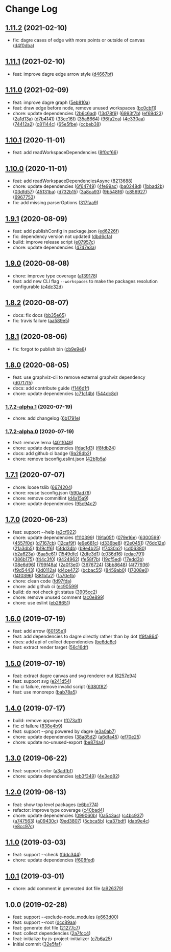 # Change Log

## [1.11.2](https://github.com/plantain-00/package-dependency-graph/compare/v1.11.1...v1.11.2) (2021-02-10)
  
* fix: dagre cases of edge with more points or outside of canvas ([d4f0dba](https://github.com/plantain-00/package-dependency-graph/commit/d4f0dba2ffe66e4064128504088194b97498cdb8))

## [1.11.1](https://github.com/plantain-00/package-dependency-graph/compare/v1.11.0...v1.11.1) (2021-02-10)
  
* feat: improve dagre edge arrow style ([d4667bf](https://github.com/plantain-00/package-dependency-graph/commit/d4667bf3060c1baae97292f8cdf5d6dfb3eb36e4))

## [1.11.0](https://github.com/plantain-00/package-dependency-graph/compare/v1.10.1...v1.11.0) (2021-02-09)
  
* feat: improve dagre graph ([5eb810a](https://github.com/plantain-00/package-dependency-graph/commit/5eb810a677dc1b2f1903660f815b3278d652b29c))
* feat: draw edge before node, remove unused workspaces ([bc0cbf1](https://github.com/plantain-00/package-dependency-graph/commit/bc0cbf1ca286fc1b4e65252c386984770ab458fc))
* chore: update dependencies ([2b6c6ad](https://github.com/plantain-00/package-dependency-graph/commit/2b6c6ad8a65ea5cb26ddd2e3c4045fb4d1439d11)) ([13d78f9](https://github.com/plantain-00/package-dependency-graph/commit/13d78f9f782cac0493b547d05a7fe06a679bda34)) ([6993f7b](https://github.com/plantain-00/package-dependency-graph/commit/6993f7b45da386308c2d7e35f8fabb0921f95aa8)) ([ef69d23](https://github.com/plantain-00/package-dependency-graph/commit/ef69d230903af6fbf6ddd39393c3c2816732a12a)) ([2a1d13a](https://github.com/plantain-00/package-dependency-graph/commit/2a1d13ae67c2e3f7c5d5d03de441f30e4a0c1845)) ([d7b4141](https://github.com/plantain-00/package-dependency-graph/commit/d7b414167e3b6ee8d20ad5e5dbae4a065add8715)) ([33ee16f](https://github.com/plantain-00/package-dependency-graph/commit/33ee16f05bd09e192e926078e40c01854b65bbb3)) ([35a8664](https://github.com/plantain-00/package-dependency-graph/commit/35a8664bd875b811dfd08f6550ff01e023aa6a87)) ([96fa2ca](https://github.com/plantain-00/package-dependency-graph/commit/96fa2ca53fca4183aed9a2a00c4d8adc54e3b85d)) ([4e330aa](https://github.com/plantain-00/package-dependency-graph/commit/4e330aa0eaddad145d20b2efe8fb97a6590d3fec)) ([74412a2](https://github.com/plantain-00/package-dependency-graph/commit/74412a287ec8ab0b064b472215e43bb68926cc20)) ([c81144c](https://github.com/plantain-00/package-dependency-graph/commit/c81144c0e74d4c1709e26ecfbb65a4805a1fe3b5)) ([65e5fbe](https://github.com/plantain-00/package-dependency-graph/commit/65e5fbe6b9bd3963fe6919e1e5a091b1e81a98da)) ([ccbeb38](https://github.com/plantain-00/package-dependency-graph/commit/ccbeb38e050b1964a287c785d03d92751e902d1a))

## [1.10.1](https://github.com/plantain-00/package-dependency-graph/compare/v1.10.0...v1.10.1) (2020-11-01)
  
* feat: add readWorkspaceDependencies ([8f0cf66](https://github.com/plantain-00/package-dependency-graph/commit/8f0cf66c5d41dcc08e05f5795f11410093f3fbd7))

## [1.10.0](https://github.com/plantain-00/package-dependency-graph/compare/v1.9.1...v1.10.0) (2020-11-01)
  
* feat: add readWorkspaceDependenciesAsync ([8213688](https://github.com/plantain-00/package-dependency-graph/commit/8213688309ec7853238ec30686c5b31941702e39))
* chore: update dependencies ([6f64749](https://github.com/plantain-00/package-dependency-graph/commit/6f64749cf29306c9657d02188171036e14309656)) ([4fe99ac](https://github.com/plantain-00/package-dependency-graph/commit/4fe99ac332b605d529b023f1224f868e6732ae6e)) ([ba0248d](https://github.com/plantain-00/package-dependency-graph/commit/ba0248d48c598160b1d06c0ecaef0cd8572a396f)) ([1bbad2b](https://github.com/plantain-00/package-dependency-graph/commit/1bbad2b9eb17a5fd3781756d964bc5490754e8a7)) ([03dfd57](https://github.com/plantain-00/package-dependency-graph/commit/03dfd57fef06b496f96489b8655aca8b33cdfc72)) ([45131ba](https://github.com/plantain-00/package-dependency-graph/commit/45131bab8ff90d7b8b2f5ba8c0e4d7759a641c95)) ([d732b15](https://github.com/plantain-00/package-dependency-graph/commit/d732b15c9e7f7c73eb104f510421b01651041232)) ([3a8ca93](https://github.com/plantain-00/package-dependency-graph/commit/3a8ca9381a03da3e6bf7a84a6ec433f90e3c56b7)) ([9b548f6](https://github.com/plantain-00/package-dependency-graph/commit/9b548f68a6a4fd0bec46e5ce7b7c2f8b94835332)) ([c856927](https://github.com/plantain-00/package-dependency-graph/commit/c856927aab4e2c915d48f63b4ada92954f55a880)) ([6967753](https://github.com/plantain-00/package-dependency-graph/commit/6967753d114fb68e2d87e26b3df289a6252af0f2))
* fix: add missing parserOptions ([317faa9](https://github.com/plantain-00/package-dependency-graph/commit/317faa990895484bbf7ec1fbd3c011409585e05c))

## [1.9.1](https://github.com/plantain-00/package-dependency-graph/compare/v1.9.0...v1.9.1) (2020-08-09)
  
* feat: add publishConfig in package.json ([ed6226f](https://github.com/plantain-00/package-dependency-graph/commit/ed6226f1497e723f768d15acdfecb26daf3ac5c6))
* fix: dependency version not updated ([dbd6cfa](https://github.com/plantain-00/package-dependency-graph/commit/dbd6cfaf379166265d0d9d5a06249de88f323317))
* build: improve release script ([e07957c](https://github.com/plantain-00/package-dependency-graph/commit/e07957c08da7dc823617f7992a900f6f0f378313))
* chore: update dependencies ([4747e3a](https://github.com/plantain-00/package-dependency-graph/commit/4747e3aacb206c1511aaa0b74103e339f7ef774b))

## [1.9.0](https://github.com/plantain-00/package-dependency-graph/compare/v1.8.2...v1.9.0) (2020-08-08)
  
* chore: improve type coverage ([a139178](https://github.com/plantain-00/package-dependency-graph/commit/a139178e7438e8bcce2b0555527c7534f062d2e4))
* feat: add new CLI flag `--workspaces` to make the packages resolution configurable ([c4dc32d](https://github.com/plantain-00/package-dependency-graph/commit/c4dc32d19e197f3602c194f297903e023f57cb2d))

## [1.8.2](https://github.com/plantain-00/package-dependency-graph/compare/v1.8.1...v1.8.2) (2020-08-07)
  
* docs: fix docs ([bb35e65](https://github.com/plantain-00/package-dependency-graph/commit/bb35e6504c8a1759a0f261714d4fe3a23db82172))
* fix: travis failure ([aa589e5](https://github.com/plantain-00/package-dependency-graph/commit/aa589e544678a00dbb0bbb228f9595fc8f45e576))

## [1.8.1](https://github.com/plantain-00/package-dependency-graph/compare/v1.8.0...v1.8.1) (2020-08-06)
  
* fix: forgot to publish bin ([cb9e9e8](https://github.com/plantain-00/package-dependency-graph/commit/cb9e9e8be0eb34cf160d0b28be50ea773ea953ea))

## [1.8.0](https://github.com/plantain-00/package-dependency-graph/compare/v1.7.2-alpha.1...v1.8.0) (2020-08-05)
  
* feat: use graphviz-cli to remove external graphviz dependency ([d0717f5](https://github.com/plantain-00/package-dependency-graph/commit/d0717f543460a013b21d4f920c28826705cd7624))
* docs: add contribute guide ([f146d1f](https://github.com/plantain-00/package-dependency-graph/commit/f146d1ff5600fecc05405d38d5660b89e1c8aa40))
* chore: update dependencies ([c71c14b](https://github.com/plantain-00/package-dependency-graph/commit/c71c14b69744fa747e867697e531c71c01b1b8da)) ([544dc8d](https://github.com/plantain-00/package-dependency-graph/commit/544dc8d43c53054019ae02b34bda8dc3284c2ce1))

### [1.7.2-alpha.1](https://github.com/plantain-00/package-dependency-graph/compare/v1.7.2-alpha.0...v1.7.2-alpha.1) (2020-07-19)
  
* chore: add changelog ([6b1791e](https://github.com/plantain-00/package-dependency-graph/commit/6b1791eb6f3e11ba78ba8ed1df806ff0153659aa))

### [1.7.2-alpha.0](https://github.com/plantain-00/package-dependency-graph/compare/v1.7.1...v1.7.2-alpha.0) (2020-07-19)
  
* feat: remove lerna ([401f049](https://github.com/plantain-00/package-dependency-graph/commit/401f049dc8736df9d16503dd4e3587ad321d0b77))
* chore: update dependencies ([fdac1d3](https://github.com/plantain-00/package-dependency-graph/commit/fdac1d3801286182f7984db54d73be7cf487e043)) ([f8fdb24](https://github.com/plantain-00/package-dependency-graph/commit/f8fdb2489c8dc1daeacc67ae672de71be7d5caff))
* docs: add github ci badge ([9a28db2](https://github.com/plantain-00/package-dependency-graph/commit/9a28db262844fc71a8b07171e903bd262871a611))
* chore: remove tsconfig.eslint.json ([42b1b5a](https://github.com/plantain-00/package-dependency-graph/commit/42b1b5a3a2f897982caa354248c314b2658ffee2))

## [1.7.1](https://github.com/plantain-00/package-dependency-graph/compare/v1.7.0...v1.7.1) (2020-07-07)
  
* chore: loose tslib ([6674204](https://github.com/plantain-00/package-dependency-graph/commit/6674204a681619bd741a87c97361c748f0a417c7))
* chore: reuse tsconfig.json ([590ad76](https://github.com/plantain-00/package-dependency-graph/commit/590ad762ae7efac16ab6e6bdf7a76cebb9b57fdd))
* chore: remove commitlint ([d4a15a9](https://github.com/plantain-00/package-dependency-graph/commit/d4a15a98257ec2a0cdaaf3e6dfec47da8c27ac45))
* chore: update dependencies ([95c94c2](https://github.com/plantain-00/package-dependency-graph/commit/95c94c2c89b9a42ed0a7595f7e89118397dd90f1))

## [1.7.0](https://github.com/plantain-00/package-dependency-graph/compare/v1.6.0...v1.7.0) (2020-06-23)
  
* feat: support --help ([a2cf922](https://github.com/plantain-00/package-dependency-graph/commit/a2cf92257926ec349983be7e58417993382348f2))
* chore: update dependencies ([f110399](https://github.com/plantain-00/package-dependency-graph/commit/f1103991e6d7fea312a9893f8e8319e5e747491f)) ([191a05f](https://github.com/plantain-00/package-dependency-graph/commit/191a05f7c1183772618f20598405fdb64de291ac)) ([079e16e](https://github.com/plantain-00/package-dependency-graph/commit/079e16ef6712030eb4a8dac729e4819e2cf03238)) ([6300599](https://github.com/plantain-00/package-dependency-graph/commit/630059988509635f732051c1b67b43f3c8be8a9d)) ([4557f0d](https://github.com/plantain-00/package-dependency-graph/commit/4557f0dd1be612bbd4e829bdb0a6fb042e9d0af4)) ([d7167cb](https://github.com/plantain-00/package-dependency-graph/commit/d7167cb19f27e3ddd94b6d98db1ecb5c822fbba4)) ([12caf9f](https://github.com/plantain-00/package-dependency-graph/commit/12caf9fca9c238830b5395b36adf05988b247075)) ([e9e681c](https://github.com/plantain-00/package-dependency-graph/commit/e9e681cf33a2404cd172c2da245e437021b299d2)) ([d336be8](https://github.com/plantain-00/package-dependency-graph/commit/d336be82b78794e36e50665f2ee2f28105797b3e)) ([f2e0451](https://github.com/plantain-00/package-dependency-graph/commit/f2e045162d29c8d61c734d03f34dee09b96a6ea5)) ([76dc12e](https://github.com/plantain-00/package-dependency-graph/commit/76dc12ea532abb9c56d7b2af3e04fba1ff749ba9)) ([21a3db5](https://github.com/plantain-00/package-dependency-graph/commit/21a3db5872311db26984b2224155877d47d3a00f)) ([b19cff6](https://github.com/plantain-00/package-dependency-graph/commit/b19cff666c5e795671a94b8f65d59f704efadc16)) ([5fdd34b](https://github.com/plantain-00/package-dependency-graph/commit/5fdd34b78e557bb20d8894cd2c91cfe7aeb5dc6e)) ([b9e4b25](https://github.com/plantain-00/package-dependency-graph/commit/b9e4b2536c864201132bcd755ec2109049618f64)) ([f7430a2](https://github.com/plantain-00/package-dependency-graph/commit/f7430a282023a71c84b8e06c2d25e6f236c1c58a)) ([cd06380](https://github.com/plantain-00/package-dependency-graph/commit/cd06380e6a9ea5d3228be2774186e3ebcf5c683d)) ([b2a623a](https://github.com/plantain-00/package-dependency-graph/commit/b2a623ad1c2518df066fe7a2327ff030a85d0e9d)) ([6aa5e61](https://github.com/plantain-00/package-dependency-graph/commit/6aa5e6148a6ff99edf0b5b09049514b383c5e6f8)) ([1549dfe](https://github.com/plantain-00/package-dependency-graph/commit/1549dfee5a945fa82d8a9b275c6c3c357fa45dec)) ([2dfe3d1](https://github.com/plantain-00/package-dependency-graph/commit/2dfe3d13fe94f23ba802a4f0c1363abad59ce650)) ([c036d16](https://github.com/plantain-00/package-dependency-graph/commit/c036d16cba2bf8bd85b1dced233150051cbdbbf8)) ([edac791](https://github.com/plantain-00/package-dependency-graph/commit/edac7912c5a02e984af41883d1dddf57a71f6384)) ([386b175](https://github.com/plantain-00/package-dependency-graph/commit/386b1751cc894a0e71a0555956ca1ef87f4c8659)) ([f44c3f0](https://github.com/plantain-00/package-dependency-graph/commit/f44c3f02233b51fbf50755546ed3078de71b535c)) ([9424962](https://github.com/plantain-00/package-dependency-graph/commit/94249622160fe1a6b486d44edede71282385afb3)) ([fe58f7b](https://github.com/plantain-00/package-dependency-graph/commit/fe58f7ba54209c2a61a346cce2ac5d00e31ed41a)) ([19cf5ed](https://github.com/plantain-00/package-dependency-graph/commit/19cf5edb61c276ade8f8542cf776cbae4fefc642)) ([17edd3b](https://github.com/plantain-00/package-dependency-graph/commit/17edd3b60f8f27274090402d45be9623165f6a38)) ([08e6d96](https://github.com/plantain-00/package-dependency-graph/commit/08e6d96ff02d95bfa1b35c796411d2983ba18e75)) ([799f48a](https://github.com/plantain-00/package-dependency-graph/commit/799f48a7e4fcd91c545f632fb60fbaf5c621a333)) ([2a0f3e0](https://github.com/plantain-00/package-dependency-graph/commit/2a0f3e0fa680efe7058b1a75b83ad7f5ec585501)) ([3676724](https://github.com/plantain-00/package-dependency-graph/commit/3676724075486f7d7881a314815608a0b27fdeb8)) ([3bb8648](https://github.com/plantain-00/package-dependency-graph/commit/3bb8648fc7299ad68121e730aab93fc2fc9ad89f)) ([4f77936](https://github.com/plantain-00/package-dependency-graph/commit/4f77936dc7982275d610f2ffe4eeb8f93b7be675)) ([f9d5443](https://github.com/plantain-00/package-dependency-graph/commit/f9d5443555f7b9d84d54cbd2be774d3f0491c167)) ([0d0112a](https://github.com/plantain-00/package-dependency-graph/commit/0d0112accd712a626291a95187ebdc598628dab1)) ([d4ce472](https://github.com/plantain-00/package-dependency-graph/commit/d4ce472b32b7155baadab25e2a995b0fc085f6e6)) ([bcbac55](https://github.com/plantain-00/package-dependency-graph/commit/bcbac55cab20dbfc390818ee23bc9d064e5f9838)) ([8459ab0](https://github.com/plantain-00/package-dependency-graph/commit/8459ab03f6df3bb354a410529751a2b8abb7bb56)) ([17008e0](https://github.com/plantain-00/package-dependency-graph/commit/17008e0a1c9bf17000585962a81339f6275afb14)) ([f4f0396](https://github.com/plantain-00/package-dependency-graph/commit/f4f0396d69f1edd1fec310f74c9d3891f749f8b6)) ([881bfa2](https://github.com/plantain-00/package-dependency-graph/commit/881bfa246b2dabc90d5542833084aad1ecda1321)) ([1a70efb](https://github.com/plantain-00/package-dependency-graph/commit/1a70efb55c872ba736f4325177028d56303743fb))
* chore: clean code ([fd97fda](https://github.com/plantain-00/package-dependency-graph/commit/fd97fda4e3c720d4142e72a1b4357c832d94e339))
* chore: add github ci ([ec90599](https://github.com/plantain-00/package-dependency-graph/commit/ec905995389ead3436988fbb1873be3ab162c62b))
* build: do not check git status ([3905cc2](https://github.com/plantain-00/package-dependency-graph/commit/3905cc23698c937beb5af2e1eb484b4e06938f5f))
* chore: remove unused comment ([ac0e899](https://github.com/plantain-00/package-dependency-graph/commit/ac0e8990fadc88a37aece39e7305216ad70454ee))
* chore: use eslint ([eb28651](https://github.com/plantain-00/package-dependency-graph/commit/eb286516a3452123435d84f7f273946992cfe8b2))

## [1.6.0](https://github.com/plantain-00/package-dependency-graph/compare/v1.5.0...v1.6.0) (2019-07-19)
  
* feat: add arrow ([60155e1](https://github.com/plantain-00/package-dependency-graph/commit/60155e1e77415130beb470015ededc4966727505))
* feat: add dependencies to dagre directly rather than by dot ([f9fa864](https://github.com/plantain-00/package-dependency-graph/commit/f9fa86413d4c6f0deea21fe4956a1759d55e967a))
* docs: add api of collect dependencies ([be6dc8c](https://github.com/plantain-00/package-dependency-graph/commit/be6dc8cf46b92765139caba0b8961b8c8b1f2e78))
* feat: extract render target ([56c16df](https://github.com/plantain-00/package-dependency-graph/commit/56c16df8ea0228d1b3672469e3b812e3e7ab3ef5))

## [1.5.0](https://github.com/plantain-00/package-dependency-graph/compare/v1.4.0...v1.5.0) (2019-07-19)
  
* feat: extract dagre canvas and svg renderer out ([6257e94](https://github.com/plantain-00/package-dependency-graph/commit/6257e94bc1c03428c115f452fe5af578d194b0e4))
* feat: support svg ([e241d54](https://github.com/plantain-00/package-dependency-graph/commit/e241d54fd7f27adf34dd4234dce68af4d2c47d8b))
* fix: ci failure, remove invalid script ([6380f82](https://github.com/plantain-00/package-dependency-graph/commit/6380f82821511873c7ee2e9ca2ba5003102ac735))
* feat: use monorepo ([bab78a5](https://github.com/plantain-00/package-dependency-graph/commit/bab78a53fc8702c8b6236ed6a6282dda3acd48dc))

## [1.4.0](https://github.com/plantain-00/package-dependency-graph/compare/v1.3.0...v1.4.0) (2019-07-17)
  
* build: remove appveyor ([f073aff](https://github.com/plantain-00/package-dependency-graph/commit/f073affdc60d7416f07a478ffc92eb7656ccea2e))
* fix: ci failure ([838e4b9](https://github.com/plantain-00/package-dependency-graph/commit/838e4b9db43ded200dc34d1d298e46a2298c2b6e))
* feat: support --png powered by dagre ([e3a0ab7](https://github.com/plantain-00/package-dependency-graph/commit/e3a0ab7bce1d82619c41847b2da300bbd0faaf7b))
* chore: update dependencies ([38a85d2](https://github.com/plantain-00/package-dependency-graph/commit/38a85d259d37cac8d6b5bd6adb6d2541f78a1edd)) ([a6dfa45](https://github.com/plantain-00/package-dependency-graph/commit/a6dfa453c1ac17c57bcf0b653585e8fb0916d6af)) ([ef70e25](https://github.com/plantain-00/package-dependency-graph/commit/ef70e2562ced1c61f96de9e2c29da1f3cfe6f6ed))
* chore: update no-unused-export ([be874a4](https://github.com/plantain-00/package-dependency-graph/commit/be874a4f5c86de3f2e392963daa3258d7ec551af))

## [1.3.0](https://github.com/plantain-00/package-dependency-graph/compare/v1.2.0...v1.3.0) (2019-06-22)
  
* feat: support color ([a3adfbf](https://github.com/plantain-00/package-dependency-graph/commit/a3adfbfb4ccd9b164972f8cfd7537cd71fa41aed))
* chore: update dependencies ([eb3f349](https://github.com/plantain-00/package-dependency-graph/commit/eb3f349ee95cdd6d3be493ef9a23e1a7c2fb8065)) ([4e3ed82](https://github.com/plantain-00/package-dependency-graph/commit/4e3ed8240d8c03568a18492e99b154c740b5e40e))

## [1.2.0](https://github.com/plantain-00/package-dependency-graph/compare/v1.1.0...v1.2.0) (2019-06-13)
  
* feat: show top level packages ([e6bc774](https://github.com/plantain-00/package-dependency-graph/commit/e6bc774681f6afbd986a7a16a5907f2cca5b4f56))
* refactor: improve type coverage ([c40bad4](https://github.com/plantain-00/package-dependency-graph/commit/c40bad4bc15633b6a8ac2a16548092407c9ad994))
* chore: update dependencies ([099060b](https://github.com/plantain-00/package-dependency-graph/commit/099060b95e11310e8db409cff03545f9f5abece5)) ([0a543ac](https://github.com/plantain-00/package-dependency-graph/commit/0a543ac56669a9b48119b165a7d3064986bf4139)) ([c4bc937](https://github.com/plantain-00/package-dependency-graph/commit/c4bc9375f0cc857c4575b80b44f7386baba7e09b)) ([a747563](https://github.com/plantain-00/package-dependency-graph/commit/a747563239927a52a210d81d489980a87d28df35)) ([a09430c](https://github.com/plantain-00/package-dependency-graph/commit/a09430c8eb6dc6e6260c193a84d618ceb3e31a5c)) ([9ed3807](https://github.com/plantain-00/package-dependency-graph/commit/9ed3807dd4d363103d611954a9b73eef9d479504)) ([5cbca5b](https://github.com/plantain-00/package-dependency-graph/commit/5cbca5b64e10826e117270068d88c121df69f90a)) ([ca37bdf](https://github.com/plantain-00/package-dependency-graph/commit/ca37bdffd7473e61846624239d0e2caede0748b9)) ([dab9e4c](https://github.com/plantain-00/package-dependency-graph/commit/dab9e4cb2f8fbe9a258d54406d0c022bf995c81d)) ([e8cc97c](https://github.com/plantain-00/package-dependency-graph/commit/e8cc97c6d342bce8bd691d7bf10007704bee3795))

## [1.1.0](https://github.com/plantain-00/package-dependency-graph/compare/v1.0.1...v1.1.0) (2019-03-03)
  
* feat: support --check ([fddc344](https://github.com/plantain-00/package-dependency-graph/commit/fddc344c0857ef9bcde28016e0e4ea1613ecc03a))
* chore: update dependencies ([f608fed](https://github.com/plantain-00/package-dependency-graph/commit/f608fedae73ffc0ec15d5195b1bb3f0200734896))

## [1.0.1](https://github.com/plantain-00/package-dependency-graph/compare/v1.0.0...v1.0.1) (2019-03-01)
  
* chore: add comment in generated dot file ([a926379](https://github.com/plantain-00/package-dependency-graph/commit/a9263795cb91221c1d67548b5b31aa9114f49ea3))

## 1.0.0 (2019-02-28)
  
* feat: support --exclude-node_modules ([e663d00](https://github.com/plantain-00/package-dependency-graph/commit/e663d0037a4afacc196b83e6c98a2413afa52c9e))
* feat: support --root ([dcc89aa](https://github.com/plantain-00/package-dependency-graph/commit/dcc89aab922a97903ed53416e2b33f63fa830595))
* feat: generate dot file ([21277c7](https://github.com/plantain-00/package-dependency-graph/commit/21277c7823ccb64e4a16763f90a8d4d5994826fb))
* feat: collect dependencies ([2a7fcc4](https://github.com/plantain-00/package-dependency-graph/commit/2a7fcc4f6f71782048fb99d36947e2db0d75bb82))
* feat: initialize by js-project-initializer ([c7b6a25](https://github.com/plantain-00/package-dependency-graph/commit/c7b6a2513630c2e243a9f7753edd77fd657f2822))
* Initial commit ([32e5faf](https://github.com/plantain-00/package-dependency-graph/commit/32e5faf5bc29c390777b20e65fca8264bab05e9d))
